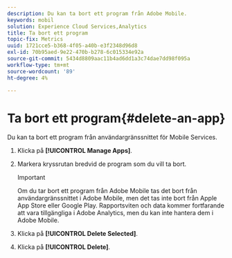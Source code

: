 ```yaml
---
description: Du kan ta bort ett program från Adobe Mobile.
keywords: mobil
solution: Experience Cloud Services,Analytics
title: Ta bort ett program
topic-fix: Metrics
uuid: 1721cce5-b368-4f05-a40b-e3f2348d96d8
exl-id: 70b95aed-9e22-470b-b278-6c015334e92a
source-git-commit: 5434d8809aac11b4ad6dd1a3c74dae7dd98f095a
workflow-type: tm+mt
source-wordcount: '89'
ht-degree: 4%

---
```


# Ta bort ett program{#delete-an-app}

Du kan ta bort ett program från användargränssnittet för Mobile Services.

1. Klicka på **[!UICONTROL Manage Apps]**.
1. Markera kryssrutan bredvid de program som du vill ta bort.

   >[!IMPORTANT]
   >
   >Om du tar bort ett program från Adobe Mobile tas det bort från användargränssnittet i Adobe Mobile, men det tas inte bort från Apple App Store eller Google Play. Rapportsviten och data kommer fortfarande att vara tillgängliga i Adobe Analytics, men du kan inte hantera dem i Adobe Mobile.

1. Klicka på **[!UICONTROL Delete Selected]**.
1. Klicka på **[!UICONTROL Delete]**.
